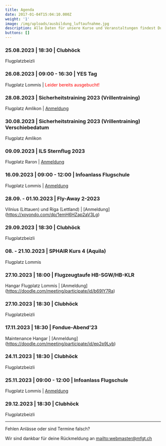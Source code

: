 ```yaml
---
title: Agenda
date: 2017-01-04T15:04:10.000Z
weight: '1'
image: /img/uploads/ausbildung_luftaufnahme.jpg
description: Alle Daten für unsere Kurse und Veranstaltungen findest Du in unserer Agenda.
buttons: []
---
```

### 25.08.2023 | 18:30 | Clubhöck

Flugplatzbeizli

### 26.08.2023 | 09:00 - 16:30 | YES Tag

Flugplatz Lommis | <font color="red">Leider bereits ausgebucht!</font>

### 28.08.2023 | Sicherheitstraining 2023 (Vrillentraining)

Flugplatz Amlikon | [Anmeldung](mailto:j.hasler@swissonline.ch?subject=Vrillentraining) 

### 30.08.2023 | Sicherheitstraining 2023 (Vrillentraining) Verschiebedatum

Flugplatz Amlikon

### 09.09.2023 | ILS Sternflug 2023

Flugplatz Raron | [Anmeldung](https://www.flightforum.ch/board/sternflug-2023/)

### 16.09.2023 | 09:00 - 12:00 | Infoanlass Flugschule

Flugplatz Lommis | [Anmeldung](https://docs.google.com/forms/d/e/1FAIpQLSd3JpxXrOxj7fl_Zm0az8h-jQsAsB1TOEE2-HsOPYoi29qRUw/viewform)

### 28.09. - 01.10.2023 | Fly-Away 2-2023

Vilnius (Littauen) und Riga (Lettland) | [Anmeldung] (https://xoyondo.com/dp/1emH6HZap2aV3Lg)

### 29.09.2023 | 18:30 | Clubhöck

Flugplatzbeizli

### 08. - 21.10.2023 | SPHAIR Kurs 4 (Aquila)

Flugplatz Lommis

### 27.10.2023 | 18:00 | Flugzeugtaufe HB-SGW/HB-KLR

Hangar Flugplatz Lommis | [Anmeldung] (https://doodle.com/meeting/participate/id/b69lY7Ra)

### 27.10.2023 | 18:30 | Clubhöck

Flugplatzbeizli

### 17.11.2023 | 18:30 | Fondue-Abend'23

Maintenance Hangar | [Anmeldung] (https://doodle.com/meeting/participate/id/ep2p9Lyb)

### 24.11.2023 | 18:30 | Clubhöck

Flugplatzbeizli

### 25.11.2023 | 09:00 - 12:00 | Infoanlass Flugschule

Flugplatz Lommis | [Anmeldung](https://docs.google.com/forms/d/e/1FAIpQLSd3JpxXrOxj7fl_Zm0az8h-jQsAsB1TOEE2-HsOPYoi29qRUw/viewform)

### 29.12.2023 | 18:30 | Clubhöck

Flugplatzbeizli

<hr>

Fehlen Anlässe oder sind Termine falsch?

Wir sind dankbar für deine Rückmeldung an <mailto:webmaster@mfgt.ch>
